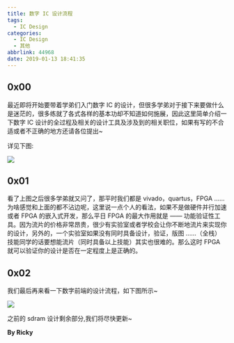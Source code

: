 ```yaml
---
title: 数字 IC 设计流程
tags:
  - IC Design
categories:
  - IC Design
  - 其他
abbrlink: 44968
date: 2019-01-13 18:41:35
---
```

## 0x00

最近即将开始要带着学弟们入门数字 IC 的设计，但很多学弟对于接下来要做什么是迷茫的，很多练就了各式各样的基本功却不知道如何施展，因此这里简单介绍一下数字 IC 设计的全过程及相关的设计工具及涉及到的相关职位，如果有写的不合适或者不正确的地方还请各位提出~

<!-- more -->

详见下图:

![](https://mytu-1252671182.cos.ap-shanghai.myqcloud.com/hexo/%E6%95%B0%E5%AD%97IC%E8%AE%BE%E8%AE%A1%E5%85%A8%E8%BF%87%E7%A8%8B%E7%9B%B8%E5%85%B3%E5%B7%A5%E5%85%B7.png)

## 0x01

看了上图之后很多学弟就又问了，那平时我们都是 vivado，quartus，FPGA …… 为啥感觉和上面的都不沾边呢，这里说一点个人的看法，如果不是做硬件并行加速或者 FPGA 的嵌入式开发，那么平日 FPGA 的最大作用就是 —— 功能验证性工具。因为流片的价格非常昂贵，很少有实验室或者学校会让你不断地流片来实现你的设计，另外的，一个实验室如果没有同时具备设计，验证，版图 ……（全栈）技能同学的话要想能流片（同时具备以上技能）其实也很难的。那么这时 FPGA 就可以验证你的设计是否在一定程度上是正确的。

## 0x02

我们最后再来看一下数字前端的设计流程，如下图所示~

![](https://mytu-1252671182.cos.ap-shanghai.myqcloud.com/hexo/%E6%95%B0%E5%AD%97%E5%89%8D%E7%AB%AF%E8%AE%BE%E8%AE%A1%E6%B5%81%E7%A8%8B%E5%9B%BE.png)

之前的 sdram 设计剩余部分,我们将尽快更新~

**By Ricky**
